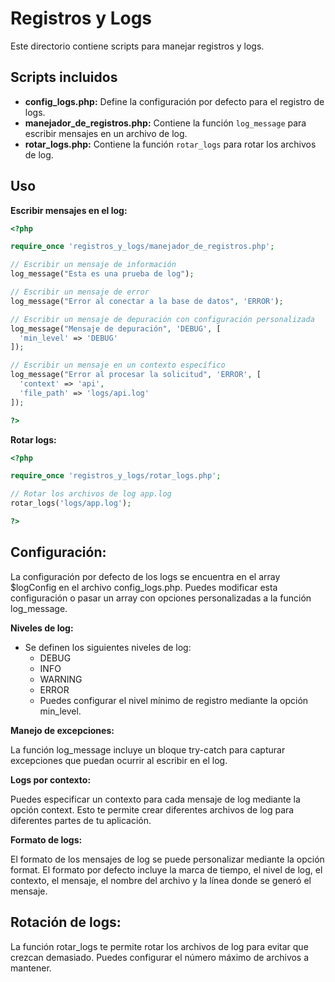 # Registros y Logs

Este directorio contiene scripts para manejar registros y logs.

## Scripts incluidos

* **config_logs.php:** Define la configuración por defecto para el registro de logs.
* **manejador_de_registros.php:** Contiene la función `log_message` para escribir mensajes en un archivo de log.
* **rotar_logs.php:** Contiene la función `rotar_logs` para rotar los archivos de log.

## Uso

**Escribir mensajes en el log:**

```php
<?php

require_once 'registros_y_logs/manejador_de_registros.php';

// Escribir un mensaje de información
log_message("Esta es una prueba de log");

// Escribir un mensaje de error
log_message("Error al conectar a la base de datos", 'ERROR');

// Escribir un mensaje de depuración con configuración personalizada
log_message("Mensaje de depuración", 'DEBUG', [
  'min_level' => 'DEBUG' 
]);

// Escribir un mensaje en un contexto específico
log_message("Error al procesar la solicitud", 'ERROR', [
  'context' => 'api',
  'file_path' => 'logs/api.log'
]);

?>
```

**Rotar logs:**

```php
<?php

require_once 'registros_y_logs/rotar_logs.php';

// Rotar los archivos de log app.log
rotar_logs('logs/app.log');

?>
```

## Configuración:

La configuración por defecto de los logs se encuentra en el array $logConfig en el archivo config_logs.php. Puedes modificar esta configuración o pasar un array con opciones personalizadas a la función log_message.

**Niveles de log:**

- Se definen los siguientes niveles de log:
    - DEBUG
    - INFO
    - WARNING
    - ERROR
    - Puedes configurar el nivel mínimo de registro mediante la opción min_level.

**Manejo de excepciones:**

La función log_message incluye un bloque try-catch para capturar excepciones que puedan ocurrir al escribir en el log.

**Logs por contexto:**

Puedes especificar un contexto para cada mensaje de log mediante la opción context. Esto te permite crear diferentes archivos de log para diferentes partes de tu aplicación.

**Formato de logs:**

El formato de los mensajes de log se puede personalizar mediante la opción format. El formato por defecto incluye la marca de tiempo, el nivel de log, el contexto, el mensaje, el nombre del archivo y la línea donde se generó el mensaje.

## Rotación de logs:

La función rotar_logs te permite rotar los archivos de log para evitar que crezcan demasiado. Puedes configurar el número máximo de archivos a mantener.